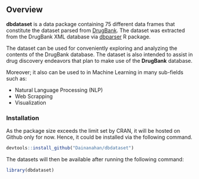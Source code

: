 
<!-- README.md is generated from README.Rmd. Please edit that file -->

## Overview

**dbdataset** is a data package containing 75 different data frames that
constitute the dataset parsed from [DrugBank](https://www.drugbank.ca).
The dataset was extracted from the DrugBank XML database via
[dbparser](https://dainanahan.github.io/dbparser/) R package.

The dataset can be used for conveniently exploring and analyzing the
contents of the DrugBank database. The dataset is also intended to
assist in drug discovery endeavors that plan to make use of the
**DrugBank** database.

Moreover; it also can be used to in Machine Learning in many sub-fields
such as:

  - Natural Language Processing (NLP)
  - Web Scrapping
  - Visualization

### Installation

As the package size exceeds the limit set by CRAN, it will be hosted on
Github only for now. Hence, it could be installed via the following
command.

``` r
devtools::install_github("Dainanahan/dbdataset")
```

The datasets will then be available after running the following command:

``` r
library(dbdataset)
```
